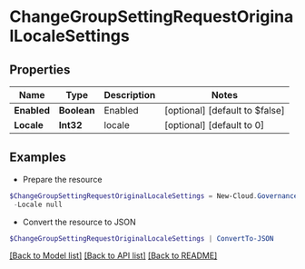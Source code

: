 # ChangeGroupSettingRequestOriginalLocaleSettings
## Properties

Name | Type | Description | Notes
------------ | ------------- | ------------- | -------------
**Enabled** | **Boolean** | Enabled | [optional] [default to $false]
**Locale** | **Int32** | locale | [optional] [default to 0]

## Examples

- Prepare the resource
```powershell
$ChangeGroupSettingRequestOriginalLocaleSettings = New-Cloud.Governance.ClientChangeGroupSettingRequestOriginalLocaleSettings  -Enabled null `
 -Locale null
```

- Convert the resource to JSON
```powershell
$ChangeGroupSettingRequestOriginalLocaleSettings | ConvertTo-JSON
```

[[Back to Model list]](../README.md#documentation-for-models) [[Back to API list]](../README.md#documentation-for-api-endpoints) [[Back to README]](../README.md)

